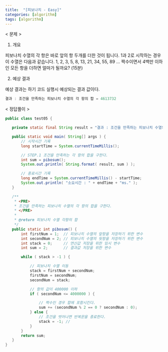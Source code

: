 ```yaml
---
title:  "[피보나치 - Easy]"
categories: [algorithm]
tags: [algorithm]
---
```


< 문제 >
 1. 개요
  
 피보나치 수열의 각 항은 바로 앞의 항 두개를 더한 것이 됩니다.
 1과 2로 시작하는 경우 이 수열은 다음과 같습니다.
 1, 2, 3, 5, 8, 13, 21, 34, 55, 89 ...
 짝수이면서 4백만 이하인 모든 항을 더하면 얼마가 될까요? (15분)
 
 2. 예상 결과
 
 예상 결과는 하기 코드 실행시 예상되는 결과 값이다.
 
 ``` java
 결과 : 조건을 만족하는 피보나치 수열의 각 항의 합 = 4613732
 ```
 
 < 정답풀이 >
 
 ``` java
 public class test05 {

	private static final String result = "결과 : 조건을 만족하는 피보나치 수열의 각 항의 합 = %d ";

	public static void main( String[] args ) {
		// 시작시간 기록
		long startTime = System.currentTimeMillis();

		// STEP.1 조건을 만족하는 각 항의 합을 구한다.
		int sum = pibosum();
		System.out.println( String.format( result, sum ) );

		// 종료시간 기록
		long endTime = System.currentTimeMillis() - startTime;
		System.out.println( "소요시간 : " + endTime + "ms." );
	}

	/**
	 * <PRE>
	 * 조건을 만족하는 피보나치 수열의 각 항의 합을 구한다.
	 * </PRE>
	 * 
	 * @return 피보나치 수열 각항의 합
	 */
	public static int pibosum() {
		int firstNum = 1;  // 피보나치 수열의 앞항을 저장하기 위한 변수
		int secondNum = 2; // 피보나치 수열의 뒷항을 저장하기 위한 변수
		int stack = 0;     // 연산값 저장을 위한 임시 변수 
		int sum = 2;       // 결과값 저장을 위한 변수 

		while ( stack > -1 ) {

			// 피보나치 수열 이동
			stack = firstNum + secondNum;
			firstNum = secondNum;
			secondNum = stack;

			// 항의 값이 400000 이하
			if ( secondNum <= 4000000 ) {

				// 짝수인 경우 합에 포함시킨다.
				sum += (secondNum % 2 == 0 ? secondNum : 0); 
			} else {
				// 조건을 벗어나면 반복문을 종료한다.
				stack = -1; // 
			}
		}
		return sum;
	}
}
```